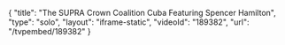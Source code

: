 {
    "title": "The SUPRA Crown Coalition Cuba Featuring Spencer Hamilton",
    "type": "solo",
    "layout": "iframe-static",
    "videoId": "189382",
    "url": "\/tvpembed\/189382"
}